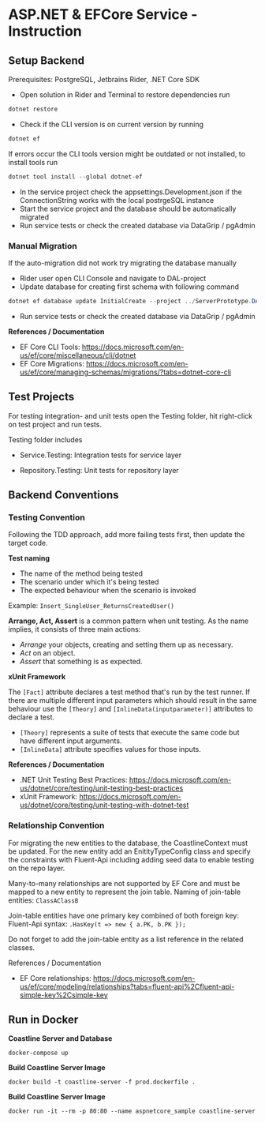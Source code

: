 # ASP.NET & EFCore Service - Instruction

## Setup Backend

Prerequisites: PostgreSQL, Jetbrains Rider, .NET Core SDK

*  Open solution in Rider and Terminal to restore dependencies run
```c#
dotnet restore
```

* Check if the CLI version is on current version by running
```c#
dotnet ef
```

If errors occur the CLI tools version might be outdated or not installed, to install tools run
```c#
dotnet tool install --global dotnet-ef
```

* In the service project check the appsettings.Development.json if the ConnectionString works with the local postrgeSQL instance
* Start the service project and the database should be automatically migrated
* Run service tests or check the created database via DataGrip / pgAdmin

### Manual Migration

If the auto-migration did not work try migrating the database manually

* Rider user open CLI Console and navigate to DAL-project
* Update database for creating first schema with following command
  
```c#
dotnet ef database update InitialCreate --project ../ServerPrototype.DAL
```

* Run service tests or check the created database via DataGrip / pgAdmin

**References / Documentation**

* EF Core CLI Tools: https://docs.microsoft.com/en-us/ef/core/miscellaneous/cli/dotnet
* EF Core Migrations: https://docs.microsoft.com/en-us/ef/core/managing-schemas/migrations/?tabs=dotnet-core-cli

## Test Projects

For testing integration- and unit tests open the Testing folder, hit right-click on test project and run tests.

Testing folder includes

* Service.Testing: Integration tests for service layer

* Repository.Testing: Unit tests for repository layer

## Backend Conventions

### Testing Convention

Following the TDD approach, add more failing tests first, then update the target code. 

**Test naming**

- The name of the method being tested
- The scenario under which it's being tested
- The expected behaviour when the scenario is invoked

Example: `Insert_SingleUser_ReturnsCreatedUser()`

**Arrange, Act, Assert** is a common pattern when unit testing. As the name implies, it consists of three main actions:

- *Arrange* your objects, creating and setting them up as necessary.
- *Act* on an object.
- *Assert* that something is as expected.

**xUnit Framework**

The `[Fact]` attribute declares a test method that's run by the test runner. If there are multiple different input parameters which should result in the same behaviour use the `[Theory]` and `[InlineData(inputparameter)]` attributes to declare a test.

- `[Theory]` represents a suite of tests that execute the same code but have different input arguments.
- `[InlineData]` attribute specifies values for those inputs.

**References / Documentation**

* .NET Unit Testing Best Practices: https://docs.microsoft.com/en-us/dotnet/core/testing/unit-testing-best-practices
* xUnit Framework: https://docs.microsoft.com/en-us/dotnet/core/testing/unit-testing-with-dotnet-test

### Relationship Convention

For migrating the new entities to the database, the CoastlineContext must be updated. For the new entity add an EnitityTypeConfig class and specify the constraints with Fluent-Api including adding seed data to enable testing on the repo layer.

Many-to-many relationships are not supported by EF Core and must be mapped to a new entity to represent the join table.
Naming of join-table entities: `ClassAClassB`

Join-table entities have one primary key combined of both foreign key:
Fluent-Api syntax: `.HasKey(t => new { a.PK, b.PK });`

Do not forget to add the join-table entity as a list reference in the related classes.

References / Documentation

* EF Core relationships: https://docs.microsoft.com/en-us/ef/core/modeling/relationships?tabs=fluent-api%2Cfluent-api-simple-key%2Csimple-key


## Run in Docker 

**Coastline Server and Database**
```
docker-compose up
```

**Build Coastline Server Image**

```
docker build -t coastline-server -f prod.dockerfile .
```

**Build Coastline Server Image**
```
docker run -it --rm -p 80:80 --name aspnetcore_sample coastline-server
```

